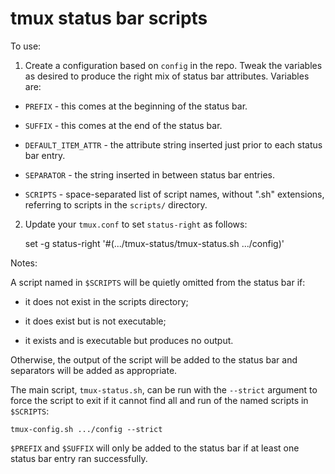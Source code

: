
tmux status bar scripts
=======================

To use:

1) Create a configuration based on `config` in the repo.  Tweak the
   variables as desired to produce the right mix of status bar
   attributes.  Variables are:

  * `PREFIX` - this comes at the beginning of the status bar.

  * `SUFFIX` - this comes at the end of the status bar.

  * `DEFAULT_ITEM_ATTR` - the attribute string inserted just prior to
     each status bar entry.

  * `SEPARATOR` - the string inserted in between status bar entries.

  * `SCRIPTS` - space-separated list of script names, without ".sh"
     extensions, referring to scripts in the `scripts/` directory.

2) Update your `tmux.conf` to set `status-right` as follows:

    set -g status-right '#(.../tmux-status/tmux-status.sh .../config)'

Notes:

A script named in `$SCRIPTS` will be quietly omitted from the status
bar if:

 * it does not exist in the scripts directory;

 * it does exist but is not executable;

 * it exists and is executable but produces no output.

Otherwise, the output of the script will be added to the status bar
and separators will be added as appropriate.

The main script, `tmux-status.sh`, can be run with the `--strict`
argument to force the script to exit if it cannot find all and run of
the named scripts in `$SCRIPTS`:

    tmux-config.sh .../config --strict

`$PREFIX` and `$SUFFIX` will only be added to the status bar if at
least one status bar entry ran successfully.
